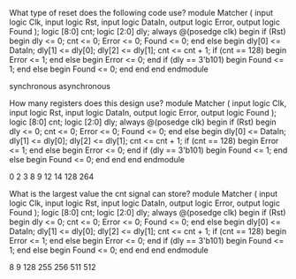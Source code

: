 What type of reset does the following code use?
module Matcher (
 input logic Clk,
 input logic Rst,
 input logic DataIn,
 output logic Error,
 output logic Found
);
 logic [8:0] cnt;
 logic [2:0] dly;
 always @(posedge clk) begin
 if (Rst) begin
 dly <= 0;
 cnt <= 0;
 Error <= 0;
 Found <= 0;
 end else begin
 dly[0] <= DataIn;
 dly[1] <= dly[0];
 dly[2] <= dly[1];
 cnt <= cnt + 1;
 if (cnt == 128) begin
 Error <= 1;
 end else begin
 Error <= 0;
 end
 if (dly == 3'b101) begin
 Found <= 1;
 end else begin
 Found <= 0;
 end
 end
 end
endmodule


synchronous
asynchronous



How many registers does this design use?
module Matcher (
 input logic Clk,
 input logic Rst,
 input logic DataIn,
 output logic Error,
 output logic Found
);
 logic [8:0] cnt;
 logic [2:0] dly;
 always @(posedge clk) begin
 if (Rst) begin
 dly <= 0;
 cnt <= 0;
 Error <= 0;
 Found <= 0;
 end else begin
 dly[0] <= DataIn;
 dly[1] <= dly[0];
 dly[2] <= dly[1];
 cnt <= cnt + 1;
 if (cnt == 128) begin
 Error <= 1;
 end else begin
 Error <= 0;
 end
 if (dly == 3'b101) begin
 Found <= 1;
 end else begin
 Found <= 0;
 end
 end
 end
endmodule

0
2
3
8
9
12
14
128
264



What is the largest value the cnt signal can store?
module Matcher (
 input logic Clk,
 input logic Rst,
 input logic DataIn,
 output logic Error,
 output logic Found
);
 logic [8:0] cnt;
 logic [2:0] dly;
 always @(posedge clk) begin
 if (Rst) begin
 dly <= 0;
 cnt <= 0;
 Error <= 0;
 Found <= 0;
 end else begin
 dly[0] <= DataIn;
 dly[1] <= dly[0];
 dly[2] <= dly[1];
 cnt <= cnt + 1;
 if (cnt == 128) begin
 Error <= 1;
 end else begin
 Error <= 0;
 end
 if (dly == 3'b101) begin
 Found <= 1;
 end else begin
 Found <= 0;
 end
 end
 end
endmodule



8
9
128
255
256
511
512



